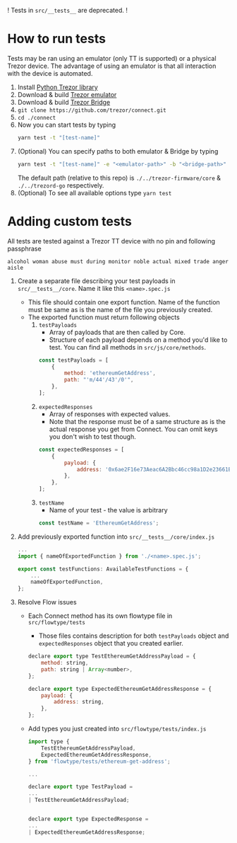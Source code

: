 ! Tests in `src/__tests__` are deprecated. !

# How to run tests
Tests may be ran using an emulator (only TT is supported) or a physical Trezor device. The advantage of using an emulator is that all interaction with the device is automated.

1. Install [Python Trezor library](https://github.com/trezor/trezor-firmware/tree/master/python)
2. Download & build [Trezor emulator](https://github.com/trezor/trezor-firmware/blob/master/core/docs/emulator.md)
3. Download & build [Trezor Bridge](https://github.com/trezor/trezord-go)
4. `git clone https://github.com/trezor/connect.git`
5. `cd ./connect`
6. Now you can start tests by typing
    ```bash
    yarn test -t "[test-name]"
    ```
7. (Optional) You can specify paths to both emulator & Bridge by typing
    ```bash
    yarn test -t "[test-name]" -e "<emulator-path>" -b "<bridge-path>"
    ```
    The default path (relative to this repo) is `./../trezor-firmware/core` & `./../trezord-go` respectively.
8. (Optional) To see all available options type `yarn test`

# Adding custom tests
All tests are tested against a Trezor TT device with no pin and following passphrase
```
alcohol woman abuse must during monitor noble actual mixed trade anger aisle
```

1. Create a separate file describing your test payloads in `src/__tests__/core`. Name it like this `<name>.spec.js`
    - This file should contain one export function. Name of the function must be same as is the name of the file you previously created.
    - The exported function must return following objects
        1. `testPayloads`
            - Array of payloads that are then called by Core.
            - Structure of each payload depends on a method you'd like to test. You can find all methods in `src/js/core/methods`.
            ```javascript
            const testPayloads = [
                {
                    method: 'ethereumGetAddress',
                    path: "'m/44'/43'/0'",
                },
            ];
            ```
        2. `expectedResponses`
            - Array of responses with expected values.
            - Note that the response must be of a same structure as is the actual response you get from Connect. You can omit keys you don't wish to test though.
            ```javascript
            const expectedResponses = [
                {
                    payload: {
                        address: '0x6ae2F16e73Aeac6A2Bbc46cc98a1D2e23661E6Fe',
                    },
                },
            ];
            ```
        3. `testName`
            - Name of your test - the value is arbitrary
            ```javascript
            const testName = 'EthereumGetAddress';
            ```

2. Add previously exported function into `src/__tests__/core/index.js`
    ```javascript
    ...
    import { nameOfExportedFunction } from './<name>.spec.js';

    export const testFunctions: AvailableTestFunctions = {
        ...
        nameOfExportedFunction,
    };
    ```

3. Resolve Flow issues
    - Each Connect method has its own flowtype file in `src/flowtype/tests`
        - Those files contains description for both `testPayloads` object and `expectedResponses` object that you created earlier.
        ```javascript
        declare export type TestEthereumGetAddressPayload = {
            method: string,
            path: string | Array<number>,
        };

        declare export type ExpectedEthereumGetAddressResponse = {
            payload: {
                address: string,
            },
        };
        ```

    - Add types you just created into `src/flowtype/tests/index.js`
        ```javascript
        import type {
            TestEthereumGetAddressPayload,
            ExpectedEthereumGetAddressResponse,
        } from 'flowtype/tests/ethereum-get-address';

        ...

        declare export type TestPayload =
        ...
        | TestEthereumGetAddressPayload;


        declare export type ExpectedResponse =
        ...
        | ExpectedEthereumGetAddressResponse;
        ```
